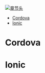 [![章节头](https://parg.co/UGo)](https://parg.co/b4z) 
 - [Cordova](#cordova)
- [Ionic](#ionic) 


# Cordova
# Ionic